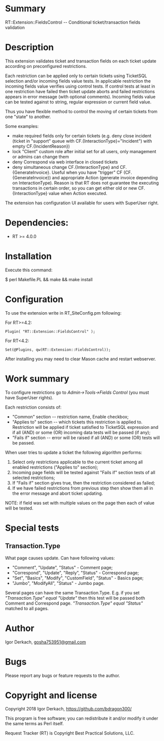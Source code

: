 # Summary

RT::Extension::FieldsControl -- Conditional ticket/transaction fields validation

# Description

This extension validates ticket and transaction fields on each ticket update according on preconfigured restrictions.

Each restriction can be applied only to certain tickets using TicketSQL selection and/or incoming fields value tests. In applicable restriction the incoming fields value verifies using control tests. If control tests at least in one restriction have failed then ticket update aborts and failed restrictions appears in error message (with optional comments).
Incoming fields value can be tested against to string, regular expression or current field value.

Thus you have flexible method to control the moving of certain tickets from one "state" to another.

Some examples:
* make required fields only for certain tickets (e.g. deny close incident (ticket in "support" queue with CF.{InteractionType}="Incident") with empty CF.{IncidentReason})
* lock "Client" custom role after initial set for all users, only management or admins can change them
* deny Correspond via web interface in closed tickets
* deny simultaneous change CF.{InteractionType} and CF.{GenerateInvoice}. Useful when you have "trigger" CF (CF.{GenerateInvoice}) and appropriate Action (generate invoice depending on InteractionType). Reason is that RT does not guarantee the executing transactions in certain order, so you can get either old or new CF.{InteractionType} value when Action executed.

The extension has configuration UI available for users with SuperUser right.

# Dependencies:

* RT >= 4.0.0

# Installation

Execute this command:

$ perl Makefile.PL && make && make install

# Configuration

To use the extension write in RT_SiteConfig.pm following:

For RT>=4.2:

```
Plugin( "RT::Extension::FieldsControl" );
```

For RT<4.2:

```
Set(@Plugins, qw(RT::Extension::FieldsControl));
```

After installing you may need to clear Mason cache and restart webserver.

# Work summary

To configure restrictions go to *Admin->Tools->Fields Control* (you must have SuperUser rights).

Each restriction consists of:
* "Common" section -- restriction name, Enable checkbox;
* "Applies to" section -- which tickets this restriction is applied to. Restriction will be applied if ticket satisfied to TicketSQL expression and if all (AND) or some (OR) incoming data tests will be passed (if any);
* "Fails if" section -- error will be raised if all (AND) or some (OR) tests will be passed.

When user tries to update a ticket the following algorithm performs:
1. Select only restrictions applicable to the current ticket among all enabled restrictions ("Applies to" section);
2. Incoming page fields will be tested against "Fails if" section tests of all selected restrictions;
3. If "Fails if" section gives true, then the restriction considered as failed;
4. If we have failed restrictions from previous step then show them all in the error message and abort ticket updating.

NOTE: if field was set with multiple values on the page then each of value will be tested.

# Special tests

## Transaction.Type

What page causes update. Can have following values:

* "Comment", "Update", "Status" - Comment page;
* "Correspond", "Update", "Reply", "Status" - Correspond page;
* "Set", "Basics", "Modify", "CustomField", "Status" - Basics page;
* "Jumbo", "ModifyAll", "Status" - Jumbo page.

Several pages can have the same Transaction.Type. E.g. if you set *"Transaction.Type" equal "Update"* then this test will be passed both Comment and Correspond page. *"Transaction.Type" equal "Status"* matched to all pages.


# Author

Igor Derkach, <gosha753951@gmail.com>


# Bugs

Please report any bugs or feature requests to the author.


# Copyright and license

Copyright 2018 Igor Derkach, <https://github.com/bdragon300/>

This program is free software; you can redistribute it and/or modify it under
the same terms as Perl itself.

Request Tracker (RT) is Copyright Best Practical Solutions, LLC.
